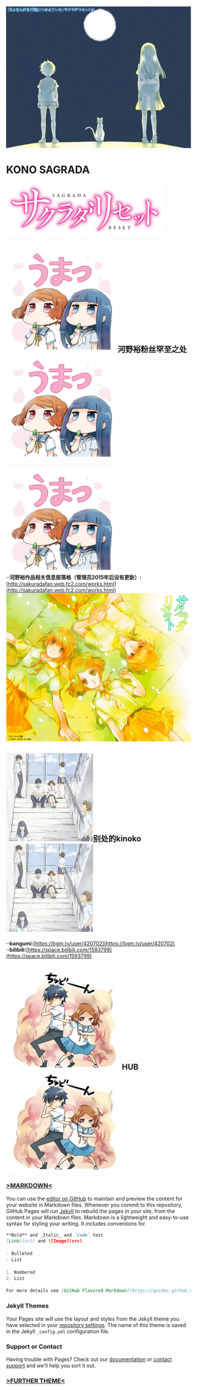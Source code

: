 ![konoko Logo](./tsukinosuna.jpg)
# KONO SAGRADA
![SAGRADA RESET Logo](./contents_visual_logo.png)

## ![SAGRADA](./a40b773fb80e7bec19fb037b242eb9389b506b15.jpg)河野裕粉丝罕至之处 ![SAGRADA](./a40b773fb80e7bec19fb037b242eb9389b506b15.jpg)<br/>
![SAGRADA](./a40b773fb80e7bec19fb037b242eb9389b506b15.jpg)<br/>
**··河野裕作品相关信息部落格（管理员2015年后没有更新）:**[http://sakuradafan.web.fc2.com/works.html](http://sakuradafan.web.fc2.com/works.html)
![SAGRADA](./db917aaa90e22086b79e9db999bfe3d0.JPG)<br/>
## ![SAGRADA Logo](./konosagrada.png)别处的kinoko ![SAGRADA Logo](./konosagrada.png)<br/>
**··bangumi:**[https://bgm.tv/user/420702](https://bgm.tv/user/420702)
**··bilibili:**[https://space.bilibili.com/1593799](https://space.bilibili.com/1593799)
## ![233](./d7e778738bd4b31c667f95218cd6277f9f2ff8f0.jpg) HUB ![233](./d7e778738bd4b31c667f95218cd6277f9f2ff8f0.jpg)
### **[>MARKDOWN<](https://guides.github.com/features/mastering-markdown/)**
You can use the [editor on GitHub](https://github.com/konosagrada/konosagrada.github.io/edit/master/index.md) to maintain and preview the content for your website in Markdown files.
Whenever you commit to this repository, GitHub Pages will run [Jekyll](https://jekyllrb.com/) to rebuild the pages in your site, from the content in your Markdown files.
Markdown is a lightweight and easy-to-use syntax for styling your writing. It includes conventions for

```markdown
**Bold** and _Italic_ and `Code` text
[Link](url) and ![Image](src)

- Bulleted
- List

1. Numbered
2. List

For more details see [GitHub Flavored Markdown](https://guides.github.com/features/mastering-markdown/).
```
### Jekyll Themes
Your Pages site will use the layout and styles from the Jekyll theme you have selected in your [repository settings](https://github.com/konosagrada/konosagrada.github.io/settings). The name of this theme is saved in the Jekyll `_config.yml` configuration file.

### Support or Contact
Having trouble with Pages? Check out our [documentation](https://help.github.com/categories/github-pages-basics/) or [contact support](https://github.com/contact) and we’ll help you sort it out.
### [>FURTHER THEME<](https://www.jekyll.com.cn/docs/step-by-step/04-layouts/)
